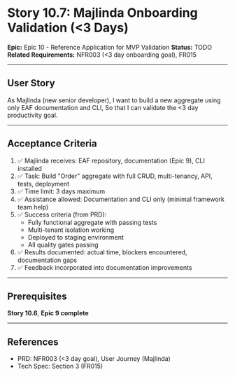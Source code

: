 # Story 10.7: Majlinda Onboarding Validation (<3 Days)

**Epic:** Epic 10 - Reference Application for MVP Validation
**Status:** TODO
**Related Requirements:** NFR003 (<3 day onboarding goal), FR015

---

## User Story

As Majlinda (new senior developer),
I want to build a new aggregate using only EAF documentation and CLI,
So that I can validate the <3 day productivity goal.

---

## Acceptance Criteria

1. ✅ Majlinda receives: EAF repository, documentation (Epic 9), CLI installed
2. ✅ Task: Build "Order" aggregate with full CRUD, multi-tenancy, API, tests, deployment
3. ✅ Time limit: 3 days maximum
4. ✅ Assistance allowed: Documentation and CLI only (minimal framework team help)
5. ✅ Success criteria (from PRD):
   - Fully functional aggregate with passing tests
   - Multi-tenant isolation working
   - Deployed to staging environment
   - All quality gates passing
6. ✅ Results documented: actual time, blockers encountered, documentation gaps
7. ✅ Feedback incorporated into documentation improvements

---

## Prerequisites

**Story 10.6**, **Epic 9 complete**

---

## References

- PRD: NFR003 (<3 day goal), User Journey (Majlinda)
- Tech Spec: Section 3 (FR015)
